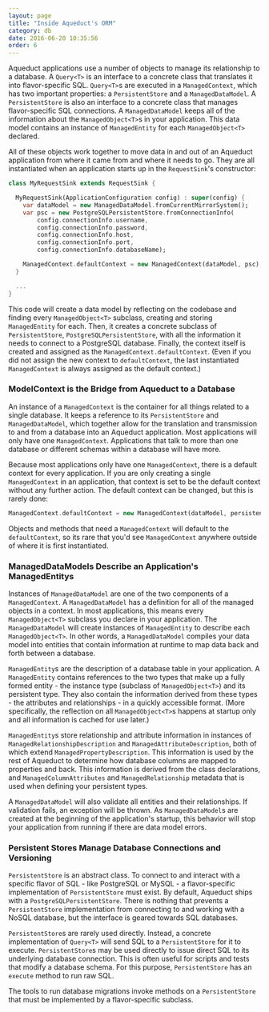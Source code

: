 ```yaml
---
layout: page
title: "Inside Aqueduct's ORM"
category: db
date: 2016-06-20 10:35:56
order: 6
---
```


Aqueduct applications use a number of objects to manage its relationship to a database. A `Query<T>` is an interface to a concrete class that translates it into flavor-specific SQL. `Query<T>`s are executed in a `ManagedContext`, which has two important properties: a `PersistentStore` and a `ManagedDataModel`. A `PersistentStore` is also an interface to a concrete class that manages flavor-specific SQL connections. A `ManagedDataModel` keeps all of the information about the `ManagedObject<T>`s in your application. This data model contains an instance of `ManagedEntity` for each `ManagedObject<T>` declared.

All of these objects work together to move data in and out of an Aqueduct application from where it came from and where it needs to go. They are all instantiated when an application starts up in the `RequestSink`'s constructor:

```dart
class MyRequestSink extends RequestSink {

  MyRequestSink(ApplicationConfiguration config) : super(config) {
    var dataModel = new ManagedDataModel.fromCurrentMirrorSystem();
    var psc = new PostgreSQLPersistentStore.fromConnectionInfo(
        config.connectionInfo.username,
        config.connectionInfo.password,
        config.connectionInfo.host,
        config.connectionInfo.port,
        config.connectionInfo.databaseName);

    ManagedContext.defaultContext = new ManagedContext(dataModel, psc);
  }

  ...
}
```

This code will create a data model by reflecting on the codebase and finding every `ManagedObject<T>` subclass, creating and storing `ManagedEntity` for each. Then, it creates a concrete subclass of `PersistentStore`, `PostgreSQLPersistentStore`, with all the information it needs to connect to a PostgreSQL database. Finally, the context itself is created and assigned as the `ManagedContext.defaultContext`. (Even if you did not assign the new context to `defaultContext`, the last instantiated `ManagedContext` is always assigned as the default context.)

### ModelContext is the Bridge from Aqueduct to a Database

An instance of a `ManagedContext` is the container for all things related to a single database. It keeps a reference to its `PersistentStore` and `ManagedDataModel`, which together allow for the translation and transmission to and from a database into an Aqueduct application.  Most applications will only have one `ManagedContext`. Applications that talk to more than one database or different schemas within a database will have more.

Because most applications only have one `ManagedContext`, there is a default context for every application. If you are only creating a single `ManagedContext` in an application, that context is set to be the default context without any further action. The default context can be changed, but this is rarely done:

```dart
ManagedContext.defaultContext = new ManagedContext(dataModel, persistentStore);
```

Objects and methods that need a `ManagedContext` will default to the `defaultContext`, so its rare that you'd see `ManagedContext` anywhere outside of where it is first instantiated.

### ManagedDataModels Describe an Application's ManagedEntitys

Instances of `ManagedDataModel` are one of the two components of a `ManagedContext`. A `ManagedDataModel` has a definition for all of the managed objects in a context. In most applications, this means every `ManagedObject<T>` subclass you declare in your application. The `ManagedDataModel` will create instances of `ManagedEntity` to describe each `ManagedObject<T>`. In other words, a `ManagedDataModel` compiles your data model into entities that contain information at runtime to map data back and forth between a database.

`ManagedEntity`s are the description of a database table in your application.  A `ManagedEntity` contains references to the two types that make up a fully formed entity - the instance type (subclass of `ManagedObject<T>`) and its persistent type. They also contain the information derived from these types - the attributes and relationships - in a quickly accessible format. (More specifically, the reflection on all `ManagedObject<T>`s happens at startup only and all information is cached for use later.)

`ManagedEntity`s store relationship and attribute information in instances of `ManagedRelationshipDescription` and `ManagedAttributeDescription`, both of which extend `ManagedPropertyDescription`. This information is used by the rest of Aqueduct to determine how database columns are mapped to properties and back. This information is derived from the class declarations, and `ManagedColumnAttributes` and `ManagedRelationship` metadata that is used when defining your persistent types.

A `ManagedDataModel` will also validate all entities and their relationships. If validation fails, an exception will be thrown. As `ManagedDataModel`s are created at the beginning of the application's startup, this behavior will stop your application from running if there are data model errors.

### Persistent Stores Manage Database Connections and Versioning

`PersistentStore` is an abstract class. To connect to and interact with a specific flavor of SQL - like PostgreSQL or MySQL - a flavor-specific implementation of `PersistentStore` must exist. By default, Aqueduct ships with a `PostgreSQLPersistentStore`. There is nothing that prevents a `PersistentStore` implementation from connecting to and working with a NoSQL database, but the interface is geared towards SQL databases.

`PersistentStore`s are rarely used directly. Instead, a concrete implementation of `Query<T>` will send SQL to a `PersistentStore` for it to execute. `PersistentStore`s may be used directly to issue direct SQL to its underlying database connection. This is often useful for scripts and tests that modify a database schema. For this purpose, `PersistentStore` has an `execute` method to run raw SQL.

The tools to run database migrations invoke methods on a `PersistentStore` that must be implemented by a flavor-specific subclass.
